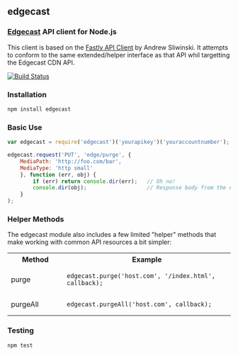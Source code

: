 ## edgecast
### [Edgecast](http://www.edgecast.com) API client for Node.js

This client is based on the [Fastly API Client](http://github.com/thisandagain/fastly) by Andrew Sliwinski.  It attempts to conform to the same extended/helper interface as that API whil targetting the Edgecast CDN API.

[![Build Status](https://travis-ci.org/j5bot/edgecast.png?branch=master)](https://travis-ci.org/j5bot/edgecast)

### Installation
```bash
npm install edgecast
```

### Basic Use
```javascript
var edgecast = require('edgecast')('yourapikey')('youraccountnumber');

edgecast.request('PUT', 'edge/purge', {
    MediaPath: 'http://foo.com/bar',
    MediaType: 'http small'
    }, function (err, obj) {
        if (err) return console.dir(err);   // Oh no!
        console.dir(obj);                   // Response body from the edgecast API
    }
);
```

### Helper Methods
The edgecast module also includes a few limited "helper" methods that make working with common API resources a bit simpler:

<table width="100%">
    <tr>
        <th width="25%">Method</td>
        <th width="75%">Example</td>
    </tr>
    <tr>
        <td>purge</td>
        <td><pre lang="javascript"><code>edgecast.purge('host.com', '/index.html', callback);</code></pre></td>
    </tr>
    <tr>
        <td>purgeAll</td>
        <td><pre lang="javascript"><code>edgecast.purgeAll('host.com', callback);</code></pre></td>
    </tr>
</table>

### Testing
```bash
npm test
```